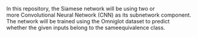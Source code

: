 In this repository, the Siamese network will be using two or \
more Convolutional Neural Network (CNN) as its subnetwork component. \
The network will be trained using the Omniglot dataset to predict \
whether the given inputs belong to the sameequivalence class.
